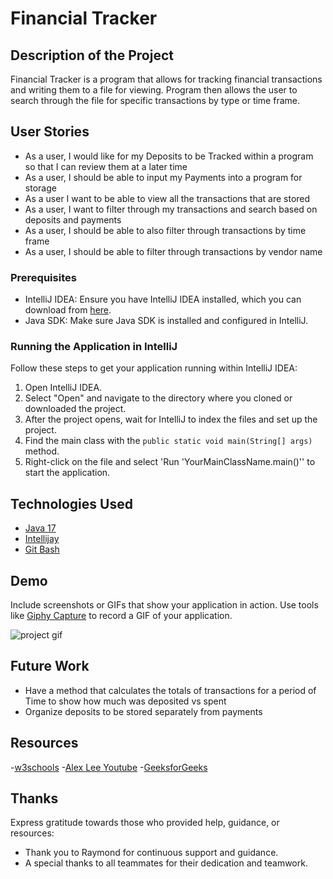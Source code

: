 # Financial Tracker

## Description of the Project
Financial Tracker is a program that allows for tracking financial transactions and writing them to a file for viewing. Program then allows the user to search through the file for specific transactions by type or time frame.


## User Stories



- As a user, I would like for my Deposits to be Tracked within a program so that I can review them at a later time
- As a user, I should be able to input my Payments into a program for storage
- As a user I want to be able to view all the transactions that are stored
- As a user, I want to filter through my transactions and search based on deposits and payments
- As a user, I should be able to also filter through transactions by time frame
- As a user, I should be able to filter through transactions by vendor name



### Prerequisites

- IntelliJ IDEA: Ensure you have IntelliJ IDEA installed, which you can download from [here](https://www.jetbrains.com/idea/download/).
- Java SDK: Make sure Java SDK is installed and configured in IntelliJ.

### Running the Application in IntelliJ

Follow these steps to get your application running within IntelliJ IDEA:

1. Open IntelliJ IDEA.
2. Select "Open" and navigate to the directory where you cloned or downloaded the project.
3. After the project opens, wait for IntelliJ to index the files and set up the project.
4. Find the main class with the `public static void main(String[] args)` method.
5. Right-click on the file and select 'Run 'YourMainClassName.main()'' to start the application.

## Technologies Used

- [Java 17](https://www.oracle.com/java/technologies/javase/jdk17-archive-downloads.html)
- [Intellijay](https://www.jetbrains.com/idea/) 
- [Git Bash ](https://git-scm.com/downloads)

## Demo

Include screenshots or GIFs that show your application in action. Use tools like [Giphy Capture](https://giphy.com/apps/giphycapture) to record a GIF of your application.

![project gif](https://github.com/singhun1t/FinancialTracker/assets/16910183/e0d9c31d-88a2-467d-9a07-1f33bbc5623b)




## Future Work


- Have a method that calculates the totals of transactions for a period of Time to show how much was deposited vs spent
- Organize deposits to be stored separately from payments


## Resources



-[w3schools](https://www.w3schools.com/java/java_intro.asp)
-[Alex Lee Youtube](https://www.youtube.com/@alexlorenlee)
-[GeeksforGeeks](https://www.geeksforgeeks.org/arrays-in-java/?ref=shm)


## Thanks

Express gratitude towards those who provided help, guidance, or resources:

- Thank you to Raymond for continuous support and guidance.
- A special thanks to all teammates for their dedication and teamwork.
